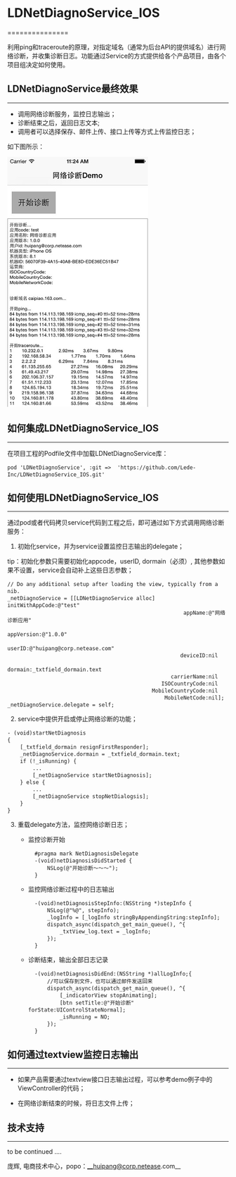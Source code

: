 # LDNetDiagnoService_IOS
===============

利用ping和traceroute的原理，对指定域名（通常为后台API的提供域名）进行网络诊断，并收集诊断日志。功能通过Service的方式提供给各个产品项目，由各个项目组决定如何使用。



## LDNetDiagnoService最终效果
-------------------
* 调用网络诊断服务，监控日志输出；
* 诊断结束之后，返回日志文本;
* 调用者可以选择保存、邮件上传、接口上传等方式上传监控日志；

如下图所示：

![](LDNetDiagnoServiceDemoTests/netdiagnosis_ios.jpg)



## 如何集成LDNetDiagnoService_IOS
-------------------
	
在项目工程的Podfile文件中加载LDNetDiagnoService库：

```
pod 'LDNetDiagnoService', :git =>  'https://github.com/Lede-Inc/LDNetDiagnoService_IOS.git'
```



## 如何使用LDNetDiagnoService_IOS
---------------------------------
通过pod或者代码拷贝service代码到工程之后，即可通过如下方式调用网络诊断服务：

1. 初始化service，并为service设置监控日志输出的delegate；

tip：初始化参数只需要初始化appcode，userID, dormain（必须）, 其他参数如果不设置，service会自动补上这些日志参数；

```
// Do any additional setup after loading the view, typically from a nib.
_netDiagnoService = [[LDNetDiagnoService alloc] initWithAppCode:@"test"
                                                        appName:@"网络诊断应用"
                                                     appVersion:@"1.0.0"
                                                         userID:@"huipang@corp.netease.com"
                                                       deviceID:nil
                                                        dormain:_txtfield_dormain.text
                                                    carrierName:nil
                                                 ISOCountryCode:nil
                                              MobileCountryCode:nil
                                                  MobileNetCode:nil];
_netDiagnoService.delegate = self;
```

	

2. service中提供开启或停止网络诊断的功能；

```
- (void)startNetDiagnosis
{
    [_txtfield_dormain resignFirstResponder];
    _netDiagnoService.dormain = _txtfield_dormain.text;
    if (!_isRunning) {
       	...
        [_netDiagnoService startNetDiagnosis];
    } else {
        ...
        [_netDiagnoService stopNetDialogsis];
    }
}
```

3. 重载delegate方法，监控网络诊断日志；

	* 监控诊断开始
	
			#pragma mark NetDiagnosisDelegate
			-(void)netDiagnosisDidStarted {
    			NSLog(@"开始诊断～～～");
			}

	* 监控网络诊断过程中的日志输出
	
			-(void)netDiagnosisStepInfo:(NSString *)stepInfo {
    			NSLog(@"%@", stepInfo);
    			_logInfo = [_logInfo stringByAppendingString:stepInfo];
    			dispatch_async(dispatch_get_main_queue(), ^{
        			_txtView_log.text = _logInfo;
    			});
			}

	* 诊断结束，输出全部日志记录

			-(void)netDiagnosisDidEnd:(NSString *)allLogInfo;{
			    //可以保存到文件，也可以通过邮件发送回来
    			dispatch_async(dispatch_get_main_queue(), ^{
        			[_indicatorView stopAnimating];
        			[btn setTitle:@"开始诊断" forState:UIControlStateNormal];
			        _isRunning = NO;
    			});
			}
 

## 如何通过textview监控日志输出
---------------------------------
* 如果产品需要通过textview接口日志输出过程，可以参考demo例子中的ViewController的代码；

* 在网络诊断结束的时候，将日志文件上传；


## 技术支持
-------------------


>
to be continued ....

庞辉, 电商技术中心，popo：__huipang@corp.netease.com__
